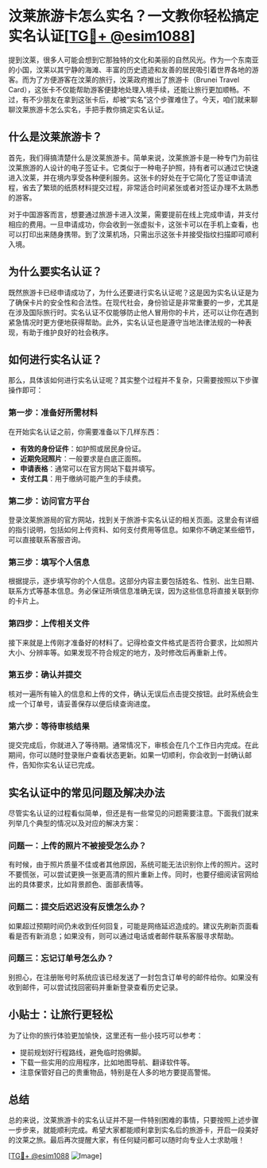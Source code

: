 # 汶莱旅游卡怎么实名？一文教你轻松搞定实名认证[[TG💪+ @esim1088](https://t.me/s/esim1088)]

提到汶莱，很多人可能会想到它那独特的文化和美丽的自然风光。作为一个东南亚的小国，汶莱以其宁静的海滩、丰富的历史遗迹和友善的居民吸引着世界各地的游客。而为了方便游客在汶莱的旅行，汶莱政府推出了旅游卡（Brunei Travel Card），这张卡不仅能帮助游客便捷地处理入境手续，还能让旅行更加顺畅。不过，有不少朋友在拿到这张卡后，却被“实名”这个步骤难住了。今天，咱们就来聊聊汶莱旅游卡怎么实名，手把手教你搞定实名认证。

## 什么是汶莱旅游卡？

首先，我们得搞清楚什么是汶莱旅游卡。简单来说，汶莱旅游卡是一种专门为前往汶莱旅游的人设计的电子签证卡。它类似于一种电子护照，持有者可以通过它快速进入汶莱，并在境内享受各种便利服务。这张卡的好处在于它简化了签证申请流程，省去了繁琐的纸质材料提交过程，非常适合时间紧张或者对签证办理不太熟悉的游客。

对于中国游客而言，想要通过旅游卡进入汶莱，需要提前在线上完成申请，并支付相应的费用。一旦申请成功，你会收到一张虚拟卡，这张卡可以在手机上查看，也可以打印出来随身携带。到了汶莱机场，只需出示这张卡并接受指纹扫描即可顺利入境。

## 为什么要实名认证？

既然旅游卡已经申请成功了，为什么还要进行实名认证呢？这是因为实名认证是为了确保卡片的安全性和合法性。在现代社会，身份验证是非常重要的一步，尤其是在涉及国际旅行时。实名认证不仅能够防止他人冒用你的卡片，还可以让你在遇到紧急情况时更方便地获得帮助。此外，实名认证也是遵守当地法律法规的一种表现，有助于维护良好的社会秩序。

## 如何进行实名认证？

那么，具体该如何进行实名认证呢？其实整个过程并不复杂，只需要按照以下步骤操作即可：

### 第一步：准备好所需材料

在开始实名认证之前，你需要准备以下几样东西：
- **有效的身份证件**：如护照或居民身份证。
- **近期免冠照片**：一般要求是白底正面照。
- **申请表格**：通常可以在官方网站下载并填写。
- **支付工具**：用于缴纳可能产生的手续费。

### 第二步：访问官方平台

登录汶莱旅游局的官方网站，找到关于旅游卡实名认证的相关页面。这里会有详细的指引说明，包括如何上传资料、如何支付费用等信息。如果你不确定某些细节，可以直接联系客服咨询。

### 第三步：填写个人信息

根据提示，逐步填写你的个人信息。这部分内容主要包括姓名、性别、出生日期、联系方式等基本信息。务必保证所填信息准确无误，因为这些信息将直接关联到你的卡片上。

### 第四步：上传相关文件

接下来就是上传刚才准备好的材料了。记得检查文件格式是否符合要求，比如照片大小、分辨率等。如果发现不符合规定的地方，及时修改后再重新上传。

### 第五步：确认并提交

核对一遍所有输入的信息和上传的文件，确认无误后点击提交按钮。此时系统会生成一个订单号，请妥善保存以便后续查询进度。

### 第六步：等待审核结果

提交完成后，你就进入了等待期。通常情况下，审核会在几个工作日内完成。在此期间，你可以随时登录账户查看状态更新。如果一切顺利，你会收到一封确认邮件，告知你实名认证已完成。

## 实名认证中的常见问题及解决办法

尽管实名认证的过程看似简单，但还是有一些常见的问题需要注意。下面我们就来列举几个典型的情况以及对应的解决方案：

### 问题一：上传的照片不被接受怎么办？

有时候，由于照片质量不佳或者其他原因，系统可能无法识别你上传的照片。这时不要慌张，可以尝试更换一张更高清的照片重新上传。同时，也要仔细阅读官网给出的具体要求，比如背景颜色、面部表情等。

### 问题二：提交后迟迟没有反馈怎么办？

如果超过预期时间仍未收到任何回复，可能是网络延迟造成的。建议先刷新页面看看是否有新消息；如果没有，则可以通过电话或者邮件联系客服寻求帮助。

### 问题三：忘记订单号怎么办？

别担心，在注册账号时系统应该已经发送了一封包含订单号的邮件给你。如果没有收到邮件，可以尝试找回密码并重新登录查看历史记录。

## 小贴士：让旅行更轻松

为了让你的旅行体验更加愉快，这里还有一些小技巧可以参考：
- 提前规划好行程路线，避免临时抱佛脚。
- 下载一些实用的应用程序，比如地图导航、翻译软件等。
- 注意保管好自己的贵重物品，特别是在人多的地方要提高警惕。

## 总结

总的来说，汶莱旅游卡的实名认证并不是一件特别困难的事情，只要按照上述步骤一步步来，就能顺利完成。希望大家都能顺利拿到实名后的旅游卡，开启一段美好的汶莱之旅。最后再次提醒大家，有任何疑问都可以随时向专业人士求助哦！

[[TG💪+ @esim1088](https://t.me/s/esim1088) ![Image](https://i.postimg.cc/4NQfJmqS/Snipaste-2025-05-13-00-14-12.png)]